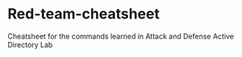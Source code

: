 # Red-team-cheatsheet
Cheatsheet for the commands learned in Attack and Defense Active Directory Lab
